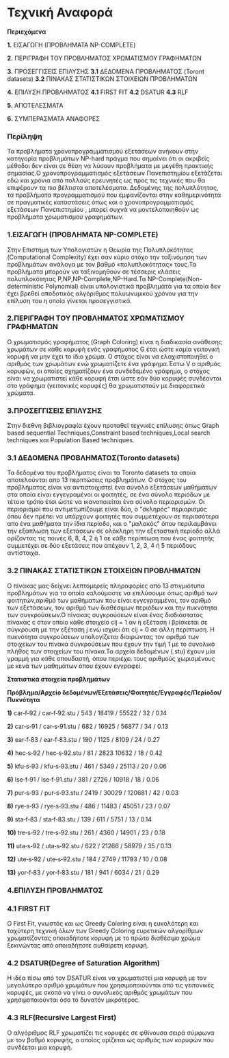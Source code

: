 # Τεχνική Αναφορά

**Περιεχόμενα**

   **1.** ΕΙΣΑΓΩΓΗ (ΠΡΟΒΛΗΜΑΤΑ NP-COMPLETE)
   
   **2.** ΠΕΡΙΓΡΑΦΗ ΤΟΥ ΠΡΟΒΛΗΜΑΤΟΣ ΧΡΩΜΑΤΙΣΜΟΥ ΓΡΑΦΗΜΑΤΩΝ
   
   **3.** ΠΡΟΣΕΓΓΙΣΕΙΣ ΕΠΙΛΥΣΗΣ **3.1** ΔΕΔΟΜΕΝΑ ΠΡΟΒΛΗΜΑΤΟΣ (Toront datasets) **3.2** ΠΙΝΑΚΑΣ ΣΤΑΤΙΣΤΙΚΩΝ ΣΤΟΙΧΕΙΩΝ ΠΡΟΒΛΗΜΑΤΩΝ
   
   **4.** ΕΠΙΛΥΣΗ ΠΡΟΒΛΗΜΑΤΟΣ **4.1** FIRST FIT **4.2** DSATUR **4.3** RLF
   
   **5.** ΑΠΟΤΕΛΕΣΜΑΤΑ
   
   **6.** ΣΥΜΠΕΡΑΣΜΑΤΑ ΑΝΑΦΟΡΕΣ


### Περίληψη 

Τα προβλήματα χρονοπρογραμματισμού εξετάσεων ανήκουν στην κατηγορία προβλημάτων NP-hard πράγμα που σημαίνει ότι οι ακριβείς μέθοδοι δεν είναι σε θέση να λύσουν προβλήματα με μεγέθη πρακτικής σημασίας.Ο χρονοπρογραμματισμός εξετάσεων Πανεπιστημίου εξετάζεται εδώ και χρόνια από πολλούς ερευνητές ως προς τις τεχνικές που θα επιφέρουν τα πιο βέλτιστα αποτελέσματα.  Δεδομένης της πολυπλότητας, τα προβλήματα προγραμματισμού που εμφανίζονται στην καθημερινότητα σε πραγματικές καταστάσεις όπως και ο χρονοπρογραμματισμός εξετάσεων Πανεπιστημίου , μπορεί συχνά να μοντελοποιηθούν ως προβλήματα χρωματισμού γραφημάτων. 

### 1.ΕΙΣΑΓΩΓΗ (ΠΡΟΒΛΗΜΑΤΑ NP-COMPLETE)

Στην Επιστήμη των Υπολογιστών η Θεωρία της Πολυπλοκότητας (Computational Complexity) έχει σαν κύριο στόχο την ταξινόμηση των προβλημάτων ανάλογα με τον βαθμό «πολυπλοκότητας» τους.Τα προβλήματα μπορούν να ταξινομηθούν  σε τέσσερις κλάσεις πολυπλοκότητας P,NP,NP-Complete,NP-Hard.Τα NP-Complete(Non-deterministic Polynomial) είναι υπολογιστικά προβλημάτά για τα οποία δεν έχει βρεθεί αποδοτικός αλγόριθμος πολυωνυμικού χρόνου για την  επίλυση του η οποία γίνεται προσεγγιστικά.

### 2.ΠΕΡΙΓΡΑΦΗ ΤΟΥ ΠΡΟΒΛΗΜΑΤΟΣ ΧΡΩΜΑΤΙΣΜΟΥ ΓΡΑΦΗΜΑΤΩΝ

Ο χρωματισμός γραφήματος (Graph Coloring) είναι η διαδικασία ανάθεσης χρωμάτων σε κάθε κορυφή ενός γραφήματος G έτσι ώστε καμία γειτονική κορυφή να μην έχει το ίδιο χρώμα. Ο στόχος είναι να ελαχιστοποιηθεί ο αριθμός των χρωμάτων ενώ χρωματίζετε ένα γράφημα.Έστω V ο αριθμός κορυφών, οι οποίες σχηματίζουν ένα συνδεδεμένο γράφημα, ο στόχος είναι να χρωματιστεί κάθε κορυφή έτσι ώστε εάν δύο κορυφές συνδέονται στο γράφημα (γειτονικές κορυφές) θα χρωματιστούν με διαφορετικά χρώματα.  

### 3.ΠΡΟΣΕΓΓΙΣΕΙΣ ΕΠΙΛΥΣΗΣ

Στην διεθνη βιβλιογραφία έχουν προταθεί τεχνικές επίλυσης όπως Graph based sequential Techniques,Constraint based techniques,Local search techniques και Population Based techniques.

### 3.1 ΔΕΔΟΜΕΝΑ ΠΡΟΒΛΗΜΑΤΟΣ(Toronto datasets)

Τα δεδομένα του προβλήματος είναι τα Toronto datasets τα οποία αποτελούνται απο 13 περπτώσεις προβλημάτων. Ο στόχος του προβλήματος είναι να αντιστοιχιστεί ένα σύνολο εξετάσεων μαθήματων στα οποία είναι εγγεγραμένοι οι φοιτητές, σε ένα σύνολο περιόδων με τέτοιο τρόπο έτσι ώστε να ικανοποιείται ένα σύνολο περιορισμών. Οι περιορισμοί που αντιμετωπίζουμε είναι δύο, ο "σκληρός" περιορισμός όπου δεν πρέπει να υπάρχουν φοιτητές που συμμετέχουν σε περισσότερα απο ένα μαθήματα την ίδια περίοδο, και ο "μαλακός" όπου περιλαμβάνει την εξάπλωση των εξετάσεων σε ολόκληρη την εξεταστική περίοδο αλλά ορίζοντας τις ποινές 6, 8, 4, 2 ή 1 σε κάθε περίπτωση που ένας φοιτητής συμμετέχει σε δύο εξετάσεις που απέχουν 1, 2, 3, 4 ή 5 περιόδους αντίστοιχα. 

### 3.2 ΠΙΝΑΚΑΣ ΣΤΑΤΙΣΤΙΚΩΝ ΣΤΟΙΧΕΙΩΝ ΠΡΟΒΛΗΜΑΤΩΝ

Ο πίνακας μας δείχνει λεπτομερείς πληροφορίες από 13 στιγμιότυπα προβλημάτων για τα οποία καλούμαστε να επιλύσουμε όπως αριθμό των φοιτητών,αριθμό των μαθήματων που είναι εγγεγραμμένοι, τον αριθμό των εξετάσεων, τον αριθμό των διαθέσιμων περιόδων και την πυκνότητα των συγκρούσεων.Ο πίνακας συγκρούσεων είναι ένας δισδιάστατος πίνακας c στον οποίο κάθε στοιχείο cij = 1 αν η εξέταση i βρίσκεται σε σύγκρουση με την εξέταση j ενώ ισχύει ότι cij = 0 σε άλλη περίπτωση. Η πυκνότητα συγκρούσεων υπολογίζεται διαιρώντας τον αριθμό των στοιχείων του πίνακα συγκρούσεων που έχουν την τιμή 1 με το συνολικό πλήθος των στοιχείων του πίνακα.Τα αρχεία δεδομένων (.stu) έχουν μία γραμμή για κάθε σπουδαστή, όπου περιέχει τους αριθμούς χωρισμένους με κενά των μαθημάτων όπου έχουν εγγραφεί.

**Στατιστικά στοιχεία προβλημάτων**

 **Πρόβλημα/Αρχείο δεδομένων/Εξετάσεις/Φοιτητές/Εγγραφές/Περίοδοι/Πυκνότητα**
 
              
**1)** car‐f‐92    /  car‐f‐92.stu      /     543        /   18419     /   55522      /   32    /      0.14   

**2)** car‐s‐91   /   car‐s‐91.stu     /      682     /      16925      /  56877   /      34    /      0.13

**3)** ear‐f‐83  /    ear‐f‐83.stu    /       190      /      1125      /   8109    /     24     /     0.27

**4)** hec‐s‐92    /  hec‐s‐92.stu   /         81      /      2823        10632     /    18      /    0.42

**5)** kfu‐s‐93    /  kfu‐s‐93.stu    /       461        /    5349     /   25113     /    20     /     0.06

**6)** lse‐f‐91   /   lse‐f‐91.stu      /     381      /      2726     /   10918     /    18    /      0.06

**7)** pur‐s‐93   /   pur‐s‐93.stu      /    2419     /      30029    /    120681   /     42      /    0.03

**8)** rye‐s‐93   /   rye‐s‐93.stu     /      486      /     11483   /      45051    /    23     /     0.07

**9)** sta‐f‐83   /   sta‐f‐83.stu     /      139      /       611      /    5751     /   13      /    0.14

**10)** tre‐s‐92  /   tre‐s‐92.stu     /      261     /       4360      /   14901    /    23      /    0.18

**11)** uta‐s‐92  /   uta‐s‐92.stu      /     622      /     21266     /    58979    /    35     /     0.13

**12)** ute‐s‐92   /  ute‐s‐92.stu      /     184       /     2749     /    11793    /    10     /     0.08

**13)** yor‐f‐83   /  yor‐f‐83.stu      /     181        /     941    /      6034   /     21   /       0.29

### 4.ΕΠΙΛΥΣΗ ΠΡΟΒΛΗΜΑΤΟΣ 

### 4.1 FIRST FIT 

Ο First Fit, γνωστός και ως Greedy Coloring είναι η ευκολότερη και ταχύτερη τεχνική όλων των Greedy Coloring ευρετικών αλγορίθμων χρωματίζοντας οποιαδήποτε κορυφή με το πρώτο διαθέσιμο χρώμα ξεκινώντας από οποιαδήποτε αυθαίρετη κορυφή.

### 4.2 DSATUR(Degree of Saturation Algorithm)

Η ιδέα πίσω από τον DSATUR είναι να χρωματιστεί μια κορυφή με τον μεγαλύτερο αριθμό χρωμάτων που χρησιμοποιούνται από τις γειτονικές κορυφές, με σκοπό να γίνει ο συνολικός αριθμός χρωμάτων που χρησιμοποιούνται όσο το δυνατόν μικρότερος.

### 4.3 RLF(Recursive Largest First)

Ο αλγόριθμος RLF χρωματίζει τις κορυφές σε φθίνουσα σειρά σύμφωνα με τον βαθμό κορυφής, ο οποίος ορίζεται ως αριθμός των κορυφών που συνδέεται μια κορυφή.
